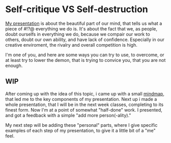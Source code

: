 # Self-critique VS Self-destruction
[My presentation](https://www.figma.com/file/8wW6MuH6YjTThOWD2CfK0c/AJOVT---Self-critique?node-id=0%3A1&t=fH6HV0CetJSpzrkI-1) is about the beautiful part of our mind, that tells us what a piece of #!?@ everything we do is. It's about the fact that we, as people, doubt ourselfs in everything we do, because we compair our work to others, doubt our own ability, and have lack of confidence. Especially in our creative enviroment, the rivalry and overall competition is high. 

I'm one of you, and here are some ways you can try to use, to overcome, or at least try to lower the demon, that is trying to convice you, that you are not enough.

## WIP
After coming up with the idea of this topic, i came up with a small [mindmap](/mindmap/index.md), that led me to the key components of my presentation. Next up i made a whole presentation, that I will be in the next week classes, completing to its finest form. 
Now I'm at a point of somewhat "half-done" work. I presented, and got a feedback with a simple "add more person(-ality)."

My next step will be adding these "personal" parts, where I give specific examples of each step of my presentation, to give it a little bit of a "me" feel.
